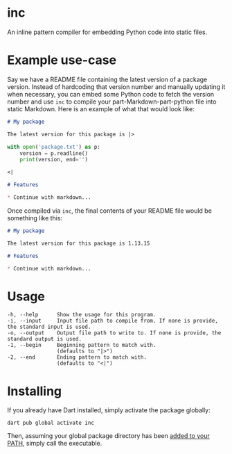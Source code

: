 # inc

An inline pattern compiler for embedding Python code into static files.

# Example use-case

Say we have a README file containing the latest version of a package version. Instead of hardcoding that version number
and manually updating it when necessary, you can embed some Python code to fetch the version number and use `inc` to
compile your part-Markdown-part-python file into static Markdown. Here is an example of what that would look like:

```markdown
# My package

The latest version for this package is |>
```

```py
with open('package.txt') as p:
    version = p.readline()
    print(version, end='')
```

```markdown
<|

# Features

* Continue with markdown...
```

Once compiled via `inc`, the final contents of your README file would be something like this:

```markdown
# My package

The latest version for this package is 1.13.15

# Features

* Continue with markdown...
```

# Usage

```
-h, --help      Show the usage for this program.
-i, --input     Input file path to compile from. If none is provide, the standard input is used.
-o, --output    Output file path to write to. If none is provide, the standard output is used.
-1, --begin     Beginning pattern to match with.
                (defaults to "|>")
-2, --end       Ending pattern to match with.
                (defaults to "<|")
```

# Installing

If you already have Dart installed, simply activate the package globally:

```shell
dart pub global activate inc
```

Then, assuming your global package directory has
been [added to your PATH](https://dart.dev/tools/pub/cmd/pub-global#running-a-script-from-your-path), simply call the
executable.

